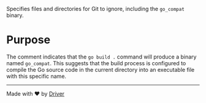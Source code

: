 <!--------------------------------------------------------------------------------->
<!-- IMPORTANT: This file is auto-generated by Driver (https://driver.ai). -------->
<!-- Manual edits may be overwritten on future commits. --------------------------->
<!--------------------------------------------------------------------------------->

Specifies files and directories for Git to ignore, including the `go_compat` binary.

# Purpose
The comment indicates that the `go build .` command will produce a binary named `go_compat`. This suggests that the build process is configured to compile the Go source code in the current directory into an executable file with this specific name.

---
Made with ❤️ by [Driver](https://www.driver.ai/)